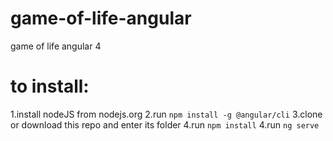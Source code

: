 # game-of-life-angular
game of life angular 4

# to install:
1.install nodeJS from nodejs.org
2.run `npm install -g @angular/cli`
3.clone or download this repo and enter its folder
4.run `npm install`
4.run `ng serve`


